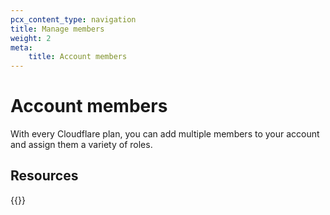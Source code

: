 ```yaml
---
pcx_content_type: navigation
title: Manage members
weight: 2
meta:
    title: Account members
---
```


# Account members

With every Cloudflare plan, you can add multiple members to your account and assign them a variety of roles.

## Resources

{{<directory-listing showDescriptions=true >}}